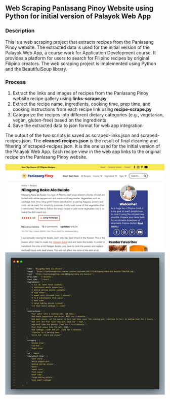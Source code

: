 ## Web Scraping Panlasang Pinoy Website using Python for initial version of Palayok Web App

### Description
This is a web scraping project that extracts recipes from the Panlasang Pinoy website. The extracted data is used for the initial version of the Palayok Web App, a course work for Application Development course. It provides a platform for users to search for Filipino recipes by original Filipino creators. The web scraping project is implemented using Python and the BeautifulSoup library.

### Process
1. Extract the links and images of recipes from the Panlasang Pinoy website recipe gallery using **links-scrape.py**
2. Extract the recipe name, ingredients, cooking time, prep time, and cooking instructions from each recipe link using **recipe-scrape.py**
3. Categorize the recipes into different dietary categories (e.g., vegetarian, vegan, gluten-free) based on the ingredients
4. Save the extracted data to json format for web app integration

The output of the two scripts is saved as scraped-links.json and scraped-recipes.json.
The **cleaned-recipes.json** is the result of final cleaning and filtering of scraped-recipes.json. It is the one used for the initial version of the Palayok Web App. Each recipe view in the web app links to the original recipe on the Panlasang Pinoy website.

![PanlasangPinoy](images/PanlasangPinoy.jpg)
![Data](images/Data.png)

